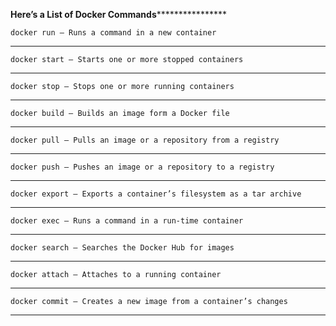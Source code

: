 ************************************************Here’s a List of Docker Commands****************************************************************

    docker run – Runs a command in a new container

***************************************************************************************************************************************************************
    docker start – Starts one or more stopped containers

***************************************************************************************************************************************************************
    docker stop – Stops one or more running containers

***************************************************************************************************************************************************************
    docker build – Builds an image form a Docker file

***************************************************************************************************************************************************************
    docker pull – Pulls an image or a repository from a registry

***************************************************************************************************************************************************************
    docker push – Pushes an image or a repository to a registry

***************************************************************************************************************************************************************
    docker export – Exports a container’s filesystem as a tar archive

***************************************************************************************************************************************************************
    docker exec – Runs a command in a run-time container

***************************************************************************************************************************************************************
    docker search – Searches the Docker Hub for images

***************************************************************************************************************************************************************
    docker attach – Attaches to a running container

***************************************************************************************************************************************************************
    docker commit – Creates a new image from a container’s changes

***************************************************************************************************************************************************************

